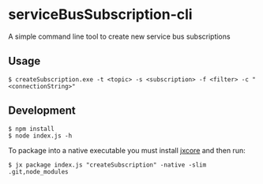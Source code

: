 # serviceBusSubscription-cli
A simple command line tool to create new service bus subscriptions

## Usage

```
$ createSubscription.exe -t <topic> -s <subscription> -f <filter> -c "<connectionString>"
```

## Development

```
$ npm install
$ node index.js -h
```

To package into a native executable you must install [jxcore](http://jxcore.com/home/) and then run:

```
$ jx package index.js "createSubscription" -native -slim .git,node_modules
```
